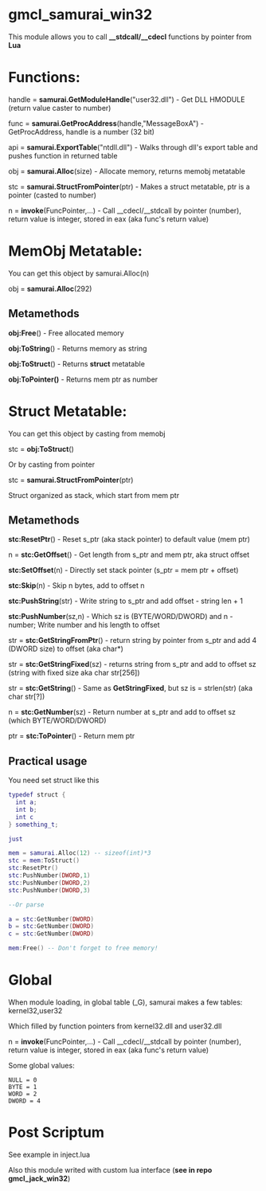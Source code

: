 # gmcl_samurai_win32
This module allows you to call **__stdcall/__cdecl** functions by pointer from **Lua**

# Functions:

handle = **samurai.GetModuleHandle**("user32.dll") - Get DLL HMODULE (return value caster to number)

func = **samurai.GetProcAddress**(handle,"MessageBoxA") - GetProcAddress, handle is a number (32 bit)

api = **samurai.ExportTable**("ntdll.dll") - Walks through dll's export table and pushes function in returned table

obj = **samurai.Alloc**(size) - Allocate memory, returns memobj metatable

stc = **samurai.StructFromPointer**(ptr) - Makes a struct metatable, ptr is a pointer (casted to number)

n = **invoke**(FuncPointer,...) - Call __cdecl/__stdcall by pointer (number), return value is integer, stored in eax (aka func's return value)

# MemObj Metatable:

You can get this object by samurai.Alloc(n)

obj = **samurai.Alloc**(292)

## Metamethods

**obj:Free**() - Free allocated memory

**obj:ToString**() - Returns memory as string

**obj:ToStruct**() - Returns **struct** metatable

**obj:ToPointer()** - Returns mem ptr as number

# Struct Metatable:

You can get this object by casting from memobj

stc = **obj:ToStruct**()

Or by casting from pointer

stc = **samurai.StructFromPointer**(ptr)

Struct organized as stack, which start from mem ptr

## Metamethods

**stc:ResetPtr**() - Reset s_ptr (aka stack pointer) to default value (mem ptr)

n = **stc:GetOffset**() - Get length from s_ptr and mem ptr, aka struct offset

**stc:SetOffset**(n) - Directly set stack pointer (s_ptr = mem ptr + offset)

**stc:Skip**(n) - Skip n bytes, add to offset n

**stc:PushString**(str) - Write string to s_ptr and add offset - string len + 1

**stc:PushNumber**(sz,n) - Which sz is (BYTE/WORD/DWORD) and n - number; Write number and his length to offset

str = **stc:GetStringFromPtr**() - return string by pointer from s_ptr and add 4 (DWORD size) to offset (aka char*)

str = **stc:GetStringFixed**(sz) - returns string from s_ptr and add to offset sz (string with fixed size aka char str[256])

str = **stc:GetString**() - Same as **GetStringFixed**, but sz is = strlen(str) (aka char str[?])

n = **stc:GetNumber**(sz) - Return number at s_ptr and add to offset sz (which BYTE/WORD/DWORD)

ptr = **stc:ToPointer**() - Return mem ptr

## Practical usage

You need set struct like this

```lua
typedef struct {
  int a;
  int b;
  int c
} something_t;

just

mem = samurai.Alloc(12) -- sizeof(int)*3
stc = mem:ToStruct()
stc:ResetPtr()
stc:PushNumber(DWORD,1)
stc:PushNumber(DWORD,2)
stc:PushNumber(DWORD,3)

--Or parse

a = stc:GetNumber(DWORD)
b = stc:GetNumber(DWORD)
c = stc:GetNumber(DWORD)

mem:Free() -- Don't forget to free memory!
```

# Global

When module loading, in global table (_G), samurai makes a few tables: kernel32,user32

Which filled by function pointers from kernel32.dll and user32.dll

n = **invoke**(FuncPointer,...) - Call __cdecl/__stdcall by pointer (number), return value is integer, stored in eax (aka func's return value)

Some global values:

```
NULL = 0
BYTE = 1
WORD = 2
DWORD = 4
```

# Post Scriptum

See example in inject.lua

Also this module writed with custom lua interface (**see in repo gmcl_jack_win32**)
